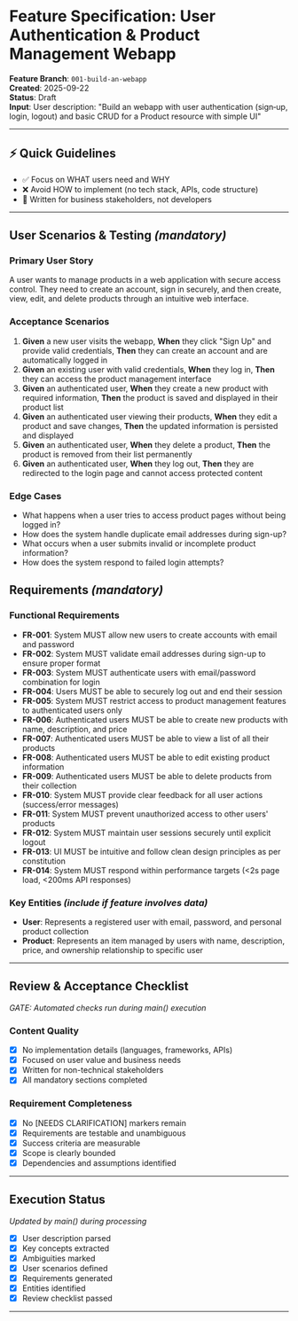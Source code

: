 # Feature Specification: User Authentication & Product Management Webapp

**Feature Branch**: `001-build-an-webapp`  
**Created**: 2025-09-22  
**Status**: Draft  
**Input**: User description: "Build an webapp with user authentication (sign‑up, login, logout) and basic CRUD for a Product resource with simple UI"

---

## ⚡ Quick Guidelines
- ✅ Focus on WHAT users need and WHY
- ❌ Avoid HOW to implement (no tech stack, APIs, code structure)
- 👥 Written for business stakeholders, not developers

---

## User Scenarios & Testing *(mandatory)*

### Primary User Story
A user wants to manage products in a web application with secure access control. They need to create an account, sign in securely, and then create, view, edit, and delete products through an intuitive web interface.

### Acceptance Scenarios
1. **Given** a new user visits the webapp, **When** they click "Sign Up" and provide valid credentials, **Then** they can create an account and are automatically logged in
2. **Given** an existing user with valid credentials, **When** they log in, **Then** they can access the product management interface
3. **Given** an authenticated user, **When** they create a new product with required information, **Then** the product is saved and displayed in their product list
4. **Given** an authenticated user viewing their products, **When** they edit a product and save changes, **Then** the updated information is persisted and displayed
5. **Given** an authenticated user, **When** they delete a product, **Then** the product is removed from their list permanently
6. **Given** an authenticated user, **When** they log out, **Then** they are redirected to the login page and cannot access protected content

### Edge Cases
- What happens when a user tries to access product pages without being logged in?
- How does the system handle duplicate email addresses during sign-up?
- What occurs when a user submits invalid or incomplete product information?
- How does the system respond to failed login attempts?

## Requirements *(mandatory)*

### Functional Requirements
- **FR-001**: System MUST allow new users to create accounts with email and password
- **FR-002**: System MUST validate email addresses during sign-up to ensure proper format
- **FR-003**: System MUST authenticate users with email/password combination for login
- **FR-004**: Users MUST be able to securely log out and end their session
- **FR-005**: System MUST restrict access to product management features to authenticated users only
- **FR-006**: Authenticated users MUST be able to create new products with name, description, and price
- **FR-007**: Authenticated users MUST be able to view a list of all their products
- **FR-008**: Authenticated users MUST be able to edit existing product information
- **FR-009**: Authenticated users MUST be able to delete products from their collection
- **FR-010**: System MUST provide clear feedback for all user actions (success/error messages)
- **FR-011**: System MUST prevent unauthorized access to other users' products
- **FR-012**: System MUST maintain user sessions securely until explicit logout
- **FR-013**: UI MUST be intuitive and follow clean design principles as per constitution
- **FR-014**: System MUST respond within performance targets (<2s page load, <200ms API responses)

### Key Entities *(include if feature involves data)*
- **User**: Represents a registered user with email, password, and personal product collection
- **Product**: Represents an item managed by users with name, description, price, and ownership relationship to specific user

---

## Review & Acceptance Checklist
*GATE: Automated checks run during main() execution*

### Content Quality
- [x] No implementation details (languages, frameworks, APIs)
- [x] Focused on user value and business needs
- [x] Written for non-technical stakeholders
- [x] All mandatory sections completed

### Requirement Completeness
- [x] No [NEEDS CLARIFICATION] markers remain
- [x] Requirements are testable and unambiguous  
- [x] Success criteria are measurable
- [x] Scope is clearly bounded
- [x] Dependencies and assumptions identified

---

## Execution Status
*Updated by main() during processing*

- [x] User description parsed
- [x] Key concepts extracted
- [x] Ambiguities marked
- [x] User scenarios defined
- [x] Requirements generated
- [x] Entities identified
- [x] Review checklist passed

---
